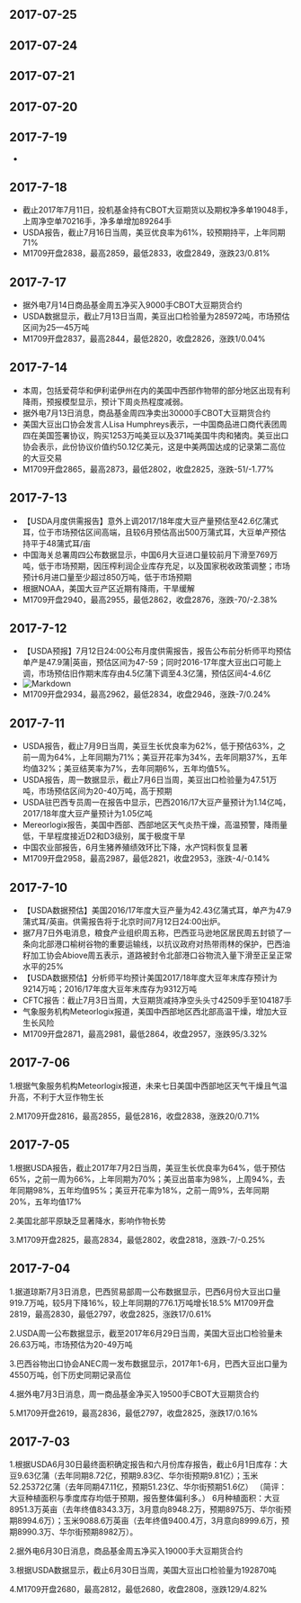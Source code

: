 ## 2017-07-25
## 2017-07-24
## 2017-07-21
## 2017-07-20
## 2017-7-19
- 
## 2017-7-18
- 截止2017年7月11日，投机基金持有CBOT大豆期货以及期权净多单19048手，上周净空单70216手，净多单增加89264手
- USDA报告，截止7月16日当周，美豆优良率为61%，较预期持平，上年同期71%
- M1709开盘2838，最高2859，最低2833，收盘2849，涨跌23/0.81%
## 2017-7-17
- 据外电7月14日商品基金周五净买入9000手CBOT大豆期货合约
- USDA数据显示，截止7月13日当周，美豆出口检验量为285972吨，市场预估区间为25—45万吨
- M1709开盘2837，最高2844，最低2820，收盘2826，涨跌1/0.04%
## 2017-7-14
- 本周，包括爱荷华和伊利诺伊州在内的美国中西部作物带的部分地区出现有利降雨，预报模型显示，预计下周炎热程度减弱。
- 据外电7月13日消息，商品基金周四净卖出30000手CBOT大豆期货合约
- 美国大豆出口协会发言人Lisa Humphreys表示，一中国商品进口商代表团周四在美国签署协议，购买1253万吨美豆以及371吨美国牛肉和猪肉。美豆出口协会表示，此份协议价值约50.12亿美元，这是中美两国达成的记录第二高位的大豆交易
- M1709开盘2865，最高2873，最低2802，收盘2825，涨跌-51/-1.77%
## 2017-7-13
- 【USDA月度供需报告】意外上调2017/18年度大豆产量预估至42.6亿蒲式耳，位于市场预估区间高端，且较6月预估高出500万蒲式耳，大豆单产预估持平于48蒲式耳/亩
- 中国海关总署周四公布数据显示，中国6月大豆进口量较前月下滑至769万吨，低于市场预期，因压榨利润企业库存充足，以及国家税收政策调整；市场预计6月进口量至少超过850万吨，低于市场预期
- 根据NOAA，美国大豆产区近期有降雨，干旱缓解
- M1709开盘2940，最高2955，最低2862，收盘2876，涨跌-70/-2.38%

## 2017-7-12
- 【USDA预报】7月12日24:00公布月度供需报告，报告公布前分析师平均预估单产是47.9蒲|英亩，预估区间为47-59；同时2016-17年度大豆出口可能上调，市场预估旧作期末库存由4.5亿蒲下调至4.3亿蒲，预估区间4-4.6亿
- ![Markdown](http://i1.buimg.com/591986/516ae5052126614b.jpg)
- M1709开盘2934，最高2962，最低2834，收盘2946，涨跌-7/0.24%

## 2017-7-11
- USDA报告，截止7月9日当周，美豆生长优良率为62%，低于预估63%，之前一周为64%，上年同期为71%；美豆开花率为34%，去年同期37%，五年均值32%；美豆结荚率为7%，去年同期6%，五年均值5%。
- USDA报告，周一数据显示，截止7月6日当周，美豆出口检验量为47.51万吨，市场预估区间为20-40万吨，高于预期
- USDA驻巴西专员周一在报告中显示，巴西2016/17大豆产量预计为1.14亿吨，2017/18年度大豆产量预计为1.05亿吨
- Mereorlogix报告，美国中西部、西部地区天气炎热干燥，高温预警，降雨量低，干旱程度接近D2和D3级别，属于极度干旱
- 中国农业部报告，6月生猪养殖绩效环比下降，水产饲料恢复显著
- M1709开盘2958，最高2987，最低2821，收盘2953，涨跌-4/-0.14%


## 2017-7-10
- 【USDA数据预估】美国2016/17年度大豆产量为42.43亿蒲式耳，单产为47.9蒲式耳/英亩。供需报告将于北京时间7月12日24:00出炉。
- 据7月7日外电消息，粮食产业组织周五称，巴西亚马逊地区居民周五封锁了一条向北部港口榆树谷物的重要运输线，以抗议政府对热带雨林的保护，巴西油籽加工协会Abiove周五表示，道路被封令北部港口谷物流入量下滑至正呈正常水平的25%
- 【USDA数据预估】分析师平均预计美国2017/18年度大豆年末库存预计为9214万吨；2016/17年度大豆年末库存为9312万吨
- CFTC报告：截止7月3日当周，大豆期货减持净空头头寸42509手至104187手
- 气象服务机构Meteorlogix报道，美国中西部地区西北部高温干燥，增加大豆生长风险
- M1709开盘2871，最高2981，最低2864，收盘2957，涨跌95/3.32%

## 2017-7-06
1.根据气象服务机构Meteorlogix报道，未来七日美国中西部地区天气干燥且气温升高，不利于大豆作物生长

2.M1709开盘2816，最高2855，最低2816，收盘2838，涨跌20/0.71%
## 2017-7-05
1.根据USDA报告，截止2017年7月2日当周，美豆生长优良率为64%，低于预估65%，之前一周为66%，上年同期为70%；美豆出苗率为98%，上周94%，去年同期98%，五年均值95%；美豆开花率为18%，之前一周9%，去年同期20%，五年均值17%

2.美国北部平原缺乏显著降水，影响作物长势

3.M1709开盘2825，最高2834，最低2802，收盘2818，涨跌-7/-0.25%

## 2017-7-04
1.据道琼斯7月3日消息，巴西贸易部周一公布数据显示，巴西6月份大豆出口量919.7万吨，较5月下降16%，较上年同期的776.1万吨增长18.5%
M1709开盘2819，最高2830，最低2797，收盘2825，涨跌17/0.61%

2.USDA周一公布数据显示，截至2017年6月29日当周，美国大豆出口检验量未26.63万吨，市场预估为20-49万吨 

3.巴西谷物出口协会ANEC周一发布数据显示，2017年1-6月，巴西大豆出口量为4550万吨，创下历史同期记录高位

4.据外电7月3日消息，周一商品基金净买入19500手CBOT大豆期货合约

5.M1709开盘2619，最高2836，最低2797，收盘2825，涨跌17/0.16%

## 2017-7-03
1.根据USDA6月30日最终面积确定报告和六月份库存报告，截止6月1日库存：大豆9.63亿蒲（去年同期8.72亿，预期9.83亿、华尔街预期9.81亿）；玉米52.25372亿蒲（去年同期47.11亿，预期51.23亿、华尔街预期51.6亿） （简评：大豆种植面积与季度库存均低于预期，报告整体偏利多。）
6月种植面积：大豆8951.3万英亩（去年终值8343.3万，3月意向8948.2万，预期8975万、华尔街预期8994.6万）；玉米9088.6万英亩（去年终值9400.4万，3月意向8999.6万，预期8990.3万、华尔街预期8982万）。

2.据外电6月30日消息，商品基金周五净买入19000手大豆期货合约

3.根据USDA数据显示，截止6月30日当周，美国大豆出口检验量为192870吨

4.M1709开盘2680，最高2812，最低2680，收盘2808，涨跌129/4.82%

